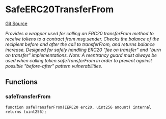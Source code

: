 # SafeERC20TransferFrom
[Git Source](https://github.com/ava-labs/teleporter/blob/dde09fbf56cc395da6bfd76c7f894a3cf5b2cd9e/src/Teleporter/SafeERC20TransferFrom.sol)

*Provides a wrapper used for calling an ERC20 transferFrom method
to receive tokens to a contract from msg.sender.
Checks the balance of the recipient before and after the call to transferFrom, and
returns balance increase. Designed for safely handling ERC20 "fee on transfer" and "burn on transfer" implementations.
Note: A reentrancy guard must always be used when calling token.safeTransferFrom in order to
prevent against possible "before-after" pattern vulnerabilities.*


## Functions
### safeTransferFrom


```solidity
function safeTransferFrom(IERC20 erc20, uint256 amount) internal returns (uint256);
```


